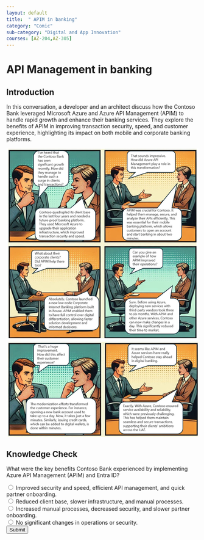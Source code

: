 ```yaml
---
layout: default
title:  " APIM in banking"
category: "Comic"
sub-category: "Digital and App Innovation"
courses: [AZ-204,AZ-305]
---
```

# API Management in banking

## Introduction
In this conversation, a developer and an architect discuss how the Contoso Bank leveraged Microsoft Azure and Azure API Management (APIM) to handle rapid growth and enhance their banking services. They explore the benefits of APIM in improving transaction security, speed, and customer experience, highlighting its impact on both mobile and corporate banking platforms.

<a href="./images/apim1.jpg" download>
  <img src="./images/apim1.jpg" alt=" four-panel comic strip showing two business professionals discussing Contoso Bank's growth and transformation. They mention the significant increase in users and transactions, the role of Azure API Management (APIM) in enhancing digital banking services, the launch of a new Corporate Internet Banking platform, and the overall improvement in operations through Azure services">
</a>

<a href="./images/apim2.jpg" download>
  <img src="./images/apim2.jpg" alt="A two-panel comic strip featuring a conversation between two business professionals. In the first panel, they discuss the significant improvement in customer experience at Contoso Bank, highlighting how opening a new bank account and issuing credit cards now take just minutes. In the second panel, they emphasize the role of Azure API Management (APIM) and Azure services in ensuring service availability, reliability, and supporting seamless and secure transactions for Contoso's clients in the UAE">
</a>

## Knowledge Check

What were the key benefits Contoso Bank experienced by implementing Azure API Management (APIM) and Entra ID?

<form id="quizForm">
  <input type="radio" id="q1" name="answer" value="q1">
  <label for="a1"> Improved security and speed, efficient API management, and quick partner onboarding.</label><br>
  <input type="radio" id="q2" name="answer" value="q2">
  <label for="a2">Reduced client base, slower infrastructure, and manual processes.</label><br>
  <input type="radio" id="q3" name="answer" value="q3">
  <label for="a3">Increased manual processes, decreased security, and slower partner onboarding.</label><br>
  <input type="radio" id="q4" name="answer" value="q4">
  <label for="a4">No significant changes in operations or security.</label><br>
  <button type="button" onclick="checkAnswer()" class="styled-button">Submit</button>
</form>

<p id="result"></p>

<script>
  function checkAnswer() {
    var radios = document.getElementsByName('answer');
    var correctAnswer = 'q1';
    var result = document.getElementById('result');
    var selected = false;

    for (var i = 0; i < radios.length; i++) {
      if (radios[i].checked) {
        selected = true;
        if (radios[i].value === correctAnswer) {
          result.textContent = 'Correct!';
          result.style.color = 'green';
        } else {
          result.textContent = 'Incorrect. Try again!';
          result.style.color = 'red';
        }
        break;
      }
    }

    if (!selected) {
      result.textContent = 'Please select an answer.';
      result.style.color = 'orange';
    }
  }
</script>

